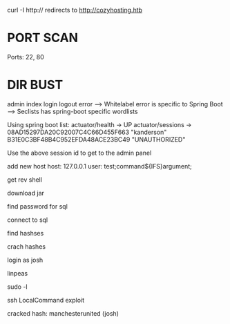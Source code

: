 
curl -I http://
redirects to http://cozyhosting.htb


# PORT SCAN

Ports: 22, 80


# DIR BUST

admin
index
login
logout
error   --> Whitelabel error is specific to Spring Boot
        --> Seclists has spring-boot specific wordlists

Using spring boot list:
actuator/health -> UP
actuator/sessions -> 08AD15297DA20C92007C4C66D455F663	"kanderson"
                     B31E0C3BF48B4C952EFDA48ACE23BC49	"UNAUTHORIZED"

Use the above session id to get to the admin panel

add new host
host: 127.0.0.1
user: test;command${IFS}argument;

get rev shell

download jar

find password for sql

connect to sql

find hashses

crach hashes

login as josh

linpeas

sudo -l

ssh LocalCommand exploit


cracked hash: manchesterunited (josh)

